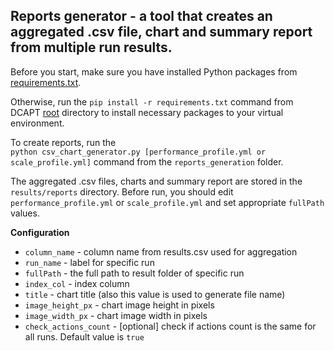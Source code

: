 ## Reports generator - a tool that creates an aggregated .csv file, chart and summary report from multiple run results.
Before you start, make sure you have installed Python packages from [requirements.txt](../../requirements.txt).

Otherwise, run the `pip install -r requirements.txt` command from DCAPT [root](../..) directory to install necessary packages to your virtual environment.

To create reports, run the <br>
`python csv_chart_generator.py [performance_profile.yml or scale_profile.yml]` command from the `reports_generation` folder.

The aggregated .csv files, charts and summary report are stored in the `results/reports` directory.
Before run, you should edit `performance_profile.yml` or `scale_profile.yml` and set appropriate `fullPath` values. 

**Configuration**
- `column_name` - column name from results.csv used for aggregation
- `run_name` - label for specific run
- `fullPath` -  the full path to result folder of specific run
- `index_col` - index column
- `title` - chart title (also this value is used to generate file name)
- `image_height_px` - chart image height in pixels
- `image_width_px` - chart image width in pixels
- `check_actions_count` - [optional] check if actions count is the same for all runs. Default value is `true`